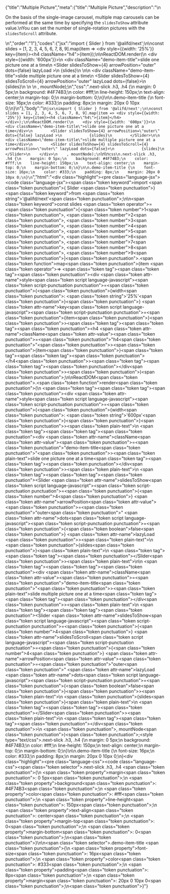{"title":"Multiple Picture","meta":{"title":"Multiple Picture","description":"\n<p>On the basis of the single-image carousel, multiple map carousels can be performed at the same time by specifying the <code>slidesToShow</code> attribute value.\nYou can set the number of single-rotation pictures with the <code>slidesToScroll</code> attribute.</p>\n","order":"1"},"codes":{"jsx":"import { Slider } from '@alifd/next';\n\nconst slides = [1, 2, 3, 4, 5, 6, 7, 8, 9].map(item => <div style={{width: '25%'}} key={item}><h4 className=\"h4\">{item}</h4></div>);\n\nReactDOM.render(\n    <div style={{width: '600px'}}>\n        <div className=\"demo-item-title\">slide one picture one at a time</div>\n        <Slider slidesToShow={4} arrowPosition=\"outer\" dots={false} lazyLoad >\n            {slides}\n        </Slider>\n\n        <div className=\"demo-item-title\">slide multiple picture one at a time</div>\n        <Slider slidesToShow={4} slidesToScroll={4} arrowPosition=\"outer\" lazyLoad dots={false}>\n            {slides}\n        </Slider>\n    </div>\n    , mountNode);\n","css":".next-slick .h3, .h4 {\n    margin: 0 5px;\n    background: #4F74B3;\n    color: #fff;\n    line-height: 150px;\n    text-align: center;\n    margin-top: 0;\n    margin-bottom: 0;\n}\n\n.demo-item-title {\n    font-size: 16px;\n    color: #333;\n    padding: 8px;\n    margin: 20px 0 10px 0;\n}\n"},"body":"\n````jsx\nimport { Slider } from '@alifd/next';\n\nconst slides = [1, 2, 3, 4, 5, 6, 7, 8, 9].map(item => <div style={{width: '25%'}} key={item}><h4 className=\"h4\">{item}</h4></div>);\n\nReactDOM.render(\n    <div style={{width: '600px'}}>\n        <div className=\"demo-item-title\">slide one picture one at a time</div>\n        <Slider slidesToShow={4} arrowPosition=\"outer\" dots={false} lazyLoad >\n            {slides}\n        </Slider>\n\n        <div className=\"demo-item-title\">slide multiple picture one at a time</div>\n        <Slider slidesToShow={4} slidesToScroll={4} arrowPosition=\"outer\" lazyLoad dots={false}>\n            {slides}\n        </Slider>\n    </div>\n    , mountNode);\n````\n\n````css\n.next-slick .h3, .h4 {\n    margin: 0 5px;\n    background: #4F74B3;\n    color: #fff;\n    line-height: 150px;\n    text-align: center;\n    margin-top: 0;\n    margin-bottom: 0;\n}\n\n.demo-item-title {\n    font-size: 16px;\n    color: #333;\n    padding: 8px;\n    margin: 20px 0 10px 0;\n}\n````","html":"<script>(function(){'use strict';\n\nvar _next = require('@alifd/next');\n\nvar slides = [1, 2, 3, 4, 5, 6, 7, 8, 9].map(function (item) {\n    return React.createElement(\n        'div',\n        { style: { width: '25%' }, key: item },\n        React.createElement(\n            'h4',\n            { className: 'h4' },\n            item\n        )\n    );\n});\n\nReactDOM.render(React.createElement(\n    'div',\n    { style: { width: '600px' } },\n    React.createElement(\n        'div',\n        { className: 'demo-item-title' },\n        'slide one picture one at a time'\n    ),\n    React.createElement(\n        _next.Slider,\n        { slidesToShow: 4, arrowPosition: 'outer', dots: false, lazyLoad: true },\n        slides\n    ),\n    React.createElement(\n        'div',\n        { className: 'demo-item-title' },\n        'slide multiple picture one at a time'\n    ),\n    React.createElement(\n        _next.Slider,\n        { slidesToShow: 4, slidesToScroll: 4, arrowPosition: 'outer', lazyLoad: true, dots: false },\n        slides\n    )\n), mountNode);})()</script><div class=\"highlight\"><pre class=\"language-jsx\"><code class=\"language-jsx\"><span class=\"token keyword\">import</span> <span class=\"token punctuation\">{</span> Slider <span class=\"token punctuation\">}</span> <span class=\"token keyword\">from</span> <span class=\"token string\">'@alifd/next'</span><span class=\"token punctuation\">;</span>\n\n<span class=\"token keyword\">const</span> slides <span class=\"token operator\">=</span> <span class=\"token punctuation\">[</span><span class=\"token number\">1</span><span class=\"token punctuation\">,</span> <span class=\"token number\">2</span><span class=\"token punctuation\">,</span> <span class=\"token number\">3</span><span class=\"token punctuation\">,</span> <span class=\"token number\">4</span><span class=\"token punctuation\">,</span> <span class=\"token number\">5</span><span class=\"token punctuation\">,</span> <span class=\"token number\">6</span><span class=\"token punctuation\">,</span> <span class=\"token number\">7</span><span class=\"token punctuation\">,</span> <span class=\"token number\">8</span><span class=\"token punctuation\">,</span> <span class=\"token number\">9</span><span class=\"token punctuation\">]</span><span class=\"token punctuation\">.</span><span class=\"token function\">map</span><span class=\"token punctuation\">(</span>item <span class=\"token operator\">=></span> <span class=\"token tag\"><span class=\"token tag\"><span class=\"token punctuation\">&lt;</span>div</span> <span class=\"token attr-name\">style</span><span class=\"token script language-javascript\"><span class=\"token script-punctuation punctuation\">=</span><span class=\"token punctuation\">{</span><span class=\"token punctuation\">{</span>width<span class=\"token punctuation\">:</span> <span class=\"token string\">'25%'</span><span class=\"token punctuation\">}</span><span class=\"token punctuation\">}</span></span> <span class=\"token attr-name\">key</span><span class=\"token script language-javascript\"><span class=\"token script-punctuation punctuation\">=</span><span class=\"token punctuation\">{</span>item<span class=\"token punctuation\">}</span></span><span class=\"token punctuation\">></span></span><span class=\"token tag\"><span class=\"token tag\"><span class=\"token punctuation\">&lt;</span>h4</span> <span class=\"token attr-name\">className</span><span class=\"token attr-value\"><span class=\"token punctuation\">=</span><span class=\"token punctuation\">\"</span>h4<span class=\"token punctuation\">\"</span></span><span class=\"token punctuation\">></span></span><span class=\"token punctuation\">{</span>item<span class=\"token punctuation\">}</span><span class=\"token tag\"><span class=\"token tag\"><span class=\"token punctuation\">&lt;/</span>h4</span><span class=\"token punctuation\">></span></span><span class=\"token tag\"><span class=\"token tag\"><span class=\"token punctuation\">&lt;/</span>div</span><span class=\"token punctuation\">></span></span><span class=\"token punctuation\">)</span><span class=\"token punctuation\">;</span>\n\nReactDOM<span class=\"token punctuation\">.</span><span class=\"token function\">render</span><span class=\"token punctuation\">(</span>\n    <span class=\"token tag\"><span class=\"token tag\"><span class=\"token punctuation\">&lt;</span>div</span> <span class=\"token attr-name\">style</span><span class=\"token script language-javascript\"><span class=\"token script-punctuation punctuation\">=</span><span class=\"token punctuation\">{</span><span class=\"token punctuation\">{</span>width<span class=\"token punctuation\">:</span> <span class=\"token string\">'600px'</span><span class=\"token punctuation\">}</span><span class=\"token punctuation\">}</span></span><span class=\"token punctuation\">></span></span><span class=\"token plain-text\">\n        </span><span class=\"token tag\"><span class=\"token tag\"><span class=\"token punctuation\">&lt;</span>div</span> <span class=\"token attr-name\">className</span><span class=\"token attr-value\"><span class=\"token punctuation\">=</span><span class=\"token punctuation\">\"</span>demo-item-title<span class=\"token punctuation\">\"</span></span><span class=\"token punctuation\">></span></span><span class=\"token plain-text\">slide one picture one at a time</span><span class=\"token tag\"><span class=\"token tag\"><span class=\"token punctuation\">&lt;/</span>div</span><span class=\"token punctuation\">></span></span><span class=\"token plain-text\">\n        </span><span class=\"token tag\"><span class=\"token tag\"><span class=\"token punctuation\">&lt;</span>Slider</span> <span class=\"token attr-name\">slidesToShow</span><span class=\"token script language-javascript\"><span class=\"token script-punctuation punctuation\">=</span><span class=\"token punctuation\">{</span><span class=\"token number\">4</span><span class=\"token punctuation\">}</span></span> <span class=\"token attr-name\">arrowPosition</span><span class=\"token attr-value\"><span class=\"token punctuation\">=</span><span class=\"token punctuation\">\"</span>outer<span class=\"token punctuation\">\"</span></span> <span class=\"token attr-name\">dots</span><span class=\"token script language-javascript\"><span class=\"token script-punctuation punctuation\">=</span><span class=\"token punctuation\">{</span><span class=\"token boolean\">false</span><span class=\"token punctuation\">}</span></span> <span class=\"token attr-name\">lazyLoad</span> <span class=\"token punctuation\">></span></span><span class=\"token plain-text\">\n            </span><span class=\"token punctuation\">{</span>slides<span class=\"token punctuation\">}</span><span class=\"token plain-text\">\n        </span><span class=\"token tag\"><span class=\"token tag\"><span class=\"token punctuation\">&lt;/</span>Slider</span><span class=\"token punctuation\">></span></span><span class=\"token plain-text\">\n\n        </span><span class=\"token tag\"><span class=\"token tag\"><span class=\"token punctuation\">&lt;</span>div</span> <span class=\"token attr-name\">className</span><span class=\"token attr-value\"><span class=\"token punctuation\">=</span><span class=\"token punctuation\">\"</span>demo-item-title<span class=\"token punctuation\">\"</span></span><span class=\"token punctuation\">></span></span><span class=\"token plain-text\">slide multiple picture one at a time</span><span class=\"token tag\"><span class=\"token tag\"><span class=\"token punctuation\">&lt;/</span>div</span><span class=\"token punctuation\">></span></span><span class=\"token plain-text\">\n        </span><span class=\"token tag\"><span class=\"token tag\"><span class=\"token punctuation\">&lt;</span>Slider</span> <span class=\"token attr-name\">slidesToShow</span><span class=\"token script language-javascript\"><span class=\"token script-punctuation punctuation\">=</span><span class=\"token punctuation\">{</span><span class=\"token number\">4</span><span class=\"token punctuation\">}</span></span> <span class=\"token attr-name\">slidesToScroll</span><span class=\"token script language-javascript\"><span class=\"token script-punctuation punctuation\">=</span><span class=\"token punctuation\">{</span><span class=\"token number\">4</span><span class=\"token punctuation\">}</span></span> <span class=\"token attr-name\">arrowPosition</span><span class=\"token attr-value\"><span class=\"token punctuation\">=</span><span class=\"token punctuation\">\"</span>outer<span class=\"token punctuation\">\"</span></span> <span class=\"token attr-name\">lazyLoad</span> <span class=\"token attr-name\">dots</span><span class=\"token script language-javascript\"><span class=\"token script-punctuation punctuation\">=</span><span class=\"token punctuation\">{</span><span class=\"token boolean\">false</span><span class=\"token punctuation\">}</span></span><span class=\"token punctuation\">></span></span><span class=\"token plain-text\">\n            </span><span class=\"token punctuation\">{</span>slides<span class=\"token punctuation\">}</span><span class=\"token plain-text\">\n        </span><span class=\"token tag\"><span class=\"token tag\"><span class=\"token punctuation\">&lt;/</span>Slider</span><span class=\"token punctuation\">></span></span><span class=\"token plain-text\">\n    </span><span class=\"token tag\"><span class=\"token tag\"><span class=\"token punctuation\">&lt;/</span>div</span><span class=\"token punctuation\">></span></span>\n    <span class=\"token punctuation\">,</span> mountNode<span class=\"token punctuation\">)</span><span class=\"token punctuation\">;</span></code></pre></div><style type=\"text/css\">.next-slick .h3, .h4 {\n    margin: 0 5px;\n    background: #4F74B3;\n    color: #fff;\n    line-height: 150px;\n    text-align: center;\n    margin-top: 0;\n    margin-bottom: 0;\n}\n\n.demo-item-title {\n    font-size: 16px;\n    color: #333;\n    padding: 8px;\n    margin: 20px 0 10px 0;\n}</style><div class=\"highlight\"><pre class=\"language-css\"><code class=\"language-css\"><span class=\"token selector\">.next-slick .h3, .h4</span> <span class=\"token punctuation\">{</span>\n    <span class=\"token property\">margin</span><span class=\"token punctuation\">:</span> 0 5px<span class=\"token punctuation\">;</span>\n    <span class=\"token property\">background</span><span class=\"token punctuation\">:</span> #4F74B3<span class=\"token punctuation\">;</span>\n    <span class=\"token property\">color</span><span class=\"token punctuation\">:</span> #fff<span class=\"token punctuation\">;</span>\n    <span class=\"token property\">line-height</span><span class=\"token punctuation\">:</span> 150px<span class=\"token punctuation\">;</span>\n    <span class=\"token property\">text-align</span><span class=\"token punctuation\">:</span> center<span class=\"token punctuation\">;</span>\n    <span class=\"token property\">margin-top</span><span class=\"token punctuation\">:</span> 0<span class=\"token punctuation\">;</span>\n    <span class=\"token property\">margin-bottom</span><span class=\"token punctuation\">:</span> 0<span class=\"token punctuation\">;</span>\n<span class=\"token punctuation\">}</span>\n\n<span class=\"token selector\">.demo-item-title</span> <span class=\"token punctuation\">{</span>\n    <span class=\"token property\">font-size</span><span class=\"token punctuation\">:</span> 16px<span class=\"token punctuation\">;</span>\n    <span class=\"token property\">color</span><span class=\"token punctuation\">:</span> #333<span class=\"token punctuation\">;</span>\n    <span class=\"token property\">padding</span><span class=\"token punctuation\">:</span> 8px<span class=\"token punctuation\">;</span>\n    <span class=\"token property\">margin</span><span class=\"token punctuation\">:</span> 20px 0 10px 0<span class=\"token punctuation\">;</span>\n<span class=\"token punctuation\">}</span></code></pre></div>"}